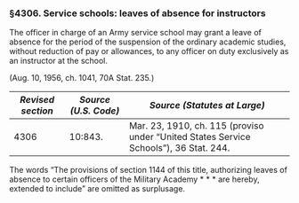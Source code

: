 ### §4306. Service schools: leaves of absence for instructors ###

The officer in charge of an Army service school may grant a leave of absence for the period of the suspension of the ordinary academic studies, without reduction of pay or allowances, to any officer on duty exclusively as an instructor at the school.

(Aug. 10, 1956, ch. 1041, 70A Stat. 235.)

|*Revised section*|*Source (U.S. Code)*|                            *Source (Statutes at Large)*                             |
|-----------------|--------------------|-------------------------------------------------------------------------------------|
|      4306       |      10:843.       |Mar. 23, 1910, ch. 115 (proviso under “United States Service Schools”), 36 Stat. 244.|

The words “The provisions of section 1144 of this title, authorizing leaves of absence to certain officers of the Military Academy \* \* \* are hereby, extended to include” are omitted as surplusage.